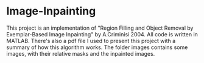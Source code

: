 # Image-Inpainting
This project is an implementation of "Region Filling and Object Removal by Exemplar-Based Image Inpainting" by A.Criminisi 2004.
All code is written in MATLAB.
There's also a pdf file I used to present this project with a summary of how this algorithm works.
The folder images contains some images, with their relative masks and the inpainted images.
